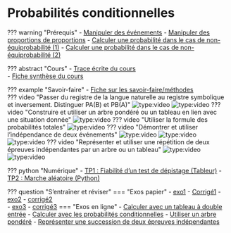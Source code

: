 # Probabilités conditionnelles

??? warning "Prérequis"
    - [Manipuler des événements](https://numeres.net/9782210112568/res/9782210112568-ht5-maths-1re-sesam/index2.html?graphe=5cbe2a724bb1527df9236c0d) 
    - [Manipuler des proportions de proportions](https://numeres.net/9782210112568/res/9782210112568-ht5-maths-1re-sesam/index2.html?graphe=5c75a6072337d46c422232f0)
    - [Calculer une probabilité dans le cas de non-équiprobabilité (1)](https://numeres.net/9782210112568/res/9782210112568-ht5-maths-1re-sesam/index2.html?graphe=5cb95cf24bb1527df9236bfa) 
    - [Calculer une probabilité dans le cas de non-équiprobabilité (2)](https://numeres.net/9782210112568/res/9782210112568-ht5-maths-1re-sesam/index2.html?graphe=5d1cc58fb0b0e021d8bbd152) 

??? abstract "Cours"
    - [Trace écrite du cours](http://kawazoo.free.fr/premiere/cours_exercices/diapo_proba_cond_pdf.pdf)  
    - [Fiche synthèse du cours](http://kawazoo.free.fr/premiere/cours_exercices/Chap5_synth_cours.JPG)   

??? example "Savoir-faire"
    - [Fiche sur les savoir-faire/méthodes](http://kawazoo.free.fr/premiere/cours_exercices/proba_cond.pdf)  
    ??? video "Passer du registre de la langue naturelle au registre symbolique et inversement. Distinguer PA(B) et PB(A)"
        ![type:video](https://www.youtube.com/embed/JEL4hxtnw0Q)
        ![type:video](https://www.youtube.com/embed/SWmkdKxXf_I)
    ??? video "Construire et utiliser un arbre pondéré ou un tableau en lien avec une situation donnée"
        ![type:video](https://www.youtube.com/embed/Pc5kJBkPDbo)
    ??? video "Utiliser la formule des probabilités totales"
        ![type:video](https://www.youtube.com/embed/qTpTBoZA7zY)
    ??? video "Démontrer et utiliser l’indépendance de deux événements"
        ![type:video](https://www.youtube.com/embed/wdiMq_lTk1w)
        ![type:video](https://www.youtube.com/embed/SD9H5OYYLz0)
        ![type:video](https://www.youtube.com/embed/yIvN6Dh-bDg)
    ??? video "Représenter et utiliser une répétition de deux épreuves indépendantes par un arbre ou un tableau"
        ![type:video](https://www.youtube.com/embed/fSGGe2-L3Ag)
        ![type:video](https://www.youtube.com/embed/e7jH8a1cDtg)

??? python "Numérique"
    - [TP1 : Fiabilité d’un test de dépistage (Tableur)](http://kawazoo.free.fr/premiere/tice/Chap5_TP.pdf) 
    - [TP2 : Marche aléatoire (Python)](http://kawazoo.free.fr/premiere/tice/Chap5_TP.pdf)  

??? question "S’entraîner et réviser"
    === "Exos papier"
        - [exo1](http://www.mathgm.fr/images/documents/premiere/revisions/proba_condE0.pdf) - [Corrigé1](http://www.mathgm.fr/images/documents/premiere/revisions/proba_condE0C.pdf)
        - [exo2](http://kawazoo.free.fr/premiere/revisions/proba_condE1.pdf) - [corrigé2](http://kawazoo.free.fr/premiere/revisions/proba_condE1C.pdf)  
        - [exo3](http://kawazoo.free.fr/premiere/revisions/proba_condE2.pdf) - [corrigé3](http://kawazoo.free.fr/premiere/revisions/proba_condE2C.pdf)
    === "Exos en ligne"
        - [Calculer avec un tableau à double entrée](https://numeres.net/9782210112568/res/9782210112568-ht5-maths-1re-sesam/index2.html?graphe=5d1a6e2eb0b0e021d8bbd141) 
        - [Calculer avec les probabilités conditionnelles](https://numeres.net/9782210112568/res/9782210112568-ht5-maths-1re-sesam/index2.html?graphe=5ceab8f47051c47ef6caf765) 
        - [Utiliser un arbre pondéré](https://numeres.net/9782210112568/res/9782210112568-ht5-maths-1re-sesam/index2.html?graphe=5ce9abc87051c47ef6caf761) 
        - [Représenter une succession de deux épreuves indépendantes](https://numeres.net/9782210112568/res/9782210112568-ht5-maths-1re-sesam/index2.html?graphe=5d206ed770dffc21dad32b47)  
    


